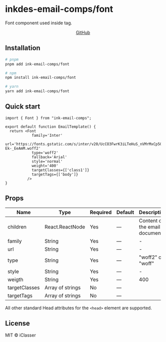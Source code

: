 # inkdes-email-comps/font

Font component used inside <Head> tag.

<div style='text-align:center'>
  <a href='https://github.com/iClasser/inkdes-email-comps'>GitHub<a>
  </hr>
</div>

## Installation

```bash
# pnpm
pnpm add ink-email-comps/font

# npm
npm install ink-email-comps/font

# yarn
yarn add ink-email-comps/font
```

## Quick start

```tsx
import { Font } from "ink-email-comps";

export default function EmailTemplate() {
  return <Font 
            family='Inter'
            url='https://fonts.gstatic.com/s/inter/v20/UcCO3FwrK3iLTeHuS_nVMrMxCp50SjIw2boKoduKmMEVuLyfAZJhiJ-Ek-_EeAmM.woff2'
            type='woff2'
            fallback='Arial'
            style='normal'
            weight='400'
            targetClasses={['class1']}
            targetTags={['body']}
          />
}
```

## Props

| Name     | Type                   | Required | Default | Description                         |
| -------- | ---------------------- | -------- | ------- | ----------------------------------- |
| children | React.ReactNode        | Yes      | —       | Content of the email document       |
| family | String        | Yes      | —       | -       |
| url | String        | Yes      | —       | -       |
| type | String        | Yes      | —       | "woff2" or "woff"       |
| style | String        | Yes      | —       | -       |
| weigth | String        | Yes      | —       | 400       |
| targetClasses | Array of strings        | No      | —       |        |
| targetTags | Array of strings        | No      | —       |        |

All other standard Head attributes for the `<head>` element are supported.

## License

MIT © iClasser
